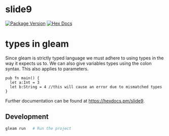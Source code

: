 # slide9

[![Package Version](https://img.shields.io/hexpm/v/slide9)](https://hex.pm/packages/slide9)
[![Hex Docs](https://img.shields.io/badge/hex-docs-ffaff3)](https://hexdocs.pm/slide9/)

# types in gleam

Since gleam is strictly typed language we must adhere to using types in the way it expects us to.
We can also give variables types using the colon syntax.
This also applies to parameters.

```gleam
pub fn main() {
  let a:Int = 3
  let b:String = 4 //this will cause an error due to mismatched types
}
```

Further documentation can be found at <https://hexdocs.pm/slide9>.

## Development

```sh
gleam run   # Run the project
```
